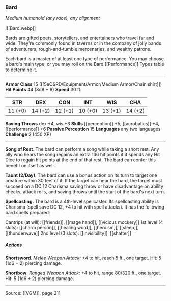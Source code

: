 ### Bard
_Medium humanoid (any race), any alignment_

![[Bard.webp]]

Bards are gifted poets, storytellers, and entertainers who travel far and wide. They're commonly found in taverns or in the company of jolly bands of adventurers, rough-and-tumble mercenaries, and wealthy patrons.

Each bard is a master of at least one type of performance. You may choose a bard's main type, or you may roll on the Bard [[Performance]] Types table to determine it.





---

**Armor Class** 15 ([[5eOSRD/Equipment/Armor/Medium Armor/Chain shirt]])
**Hit Points** 44 (8d8 + 8)
**Speed** 30 ft.

| STR     | DEX     | CON     | INT     | WIS     | CHA     |
|---------|---------|---------|---------|---------|---------|
| 11 (+0) | 14 (+2) | 12 (+1) | 10 (+0) | 13 (+1) | 14 (+2) |

**Saving Throws** dex +4, wis +3
**Skills** [[perception]] +5, [[acrobatics]] +4, [[performance]] +6
**Passive Perception** 15
**Languages** any two languages
**Challenge** 2 (450 XP)

---

**Song of Rest**. The bard can perform a song while taking a short rest. Any ally who hears the song regains an extra 1d6 hit points if it spends any Hit Dice to regain hit points at the end of that rest. The bard can confer this benefit on itself as well.

**Taunt (2/Day)**. The bard can use a bonus action on its turn to target one creature within 30 feet of it. If the target can hear the bard, the target must succeed on a DC 12 Charisma saving throw or have disadvantage on ability checks, attack rolls, and saving throws until the start of the bard's next turn.

**Spellcasting.** The bard is a 4th-level spellcaster. Its spellcasting ability is Charisma (spell save DC 12, +4 to hit with spell attacks). It has the following bard spells prepared:

Cantrips (at will): [[friends]], [[mage hand]], [[vicious mockery]]
1st level (4 slots): [[charm person]], [[healing word]], [[heroism]], [[sleep]], [[thunderwave]]
2nd level (3 slots): [[invisibility]], [[shatter]]

##### Actions
**Shortsword**. _Melee Weapon Attack:_ +4 to hit, reach 5 ft., one target. Hit: 5 (1d6 + 2) piercing damage.

**Shortbow**. _Ranged Weapon Attack:_ +4 to hit, range 80/320 ft., one target. Hit: 5 (1d6 + 2) piercing damage.


---

Source: [[VGM]], page 211